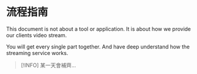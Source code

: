 # 流程指南

This document is not about a tool or application. It is about how we provide our clients video stream.

You will get every single part together. And have deep understand how the streaming service works.

> [!INFO]
> 某一天會補齊... 